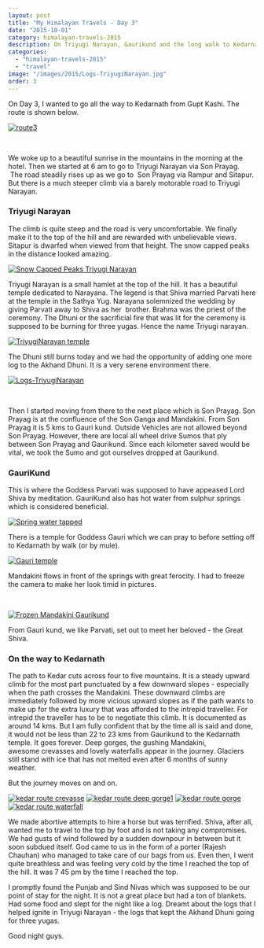 ```yaml
---
layout: post
title: "My Himalayan Travels - Day 3"
date: "2015-10-01"
category: himalayan-travels-2015
description: On Triyugi Narayan, Gaurikund and the long walk to Kedarnath. 
categories: 
  - "himalayan-travels-2015"
  - "travel"
image: "/images/2015/Logs-TriyugiNarayan.jpg"
order: 3
---
```


On Day 3, I wanted to go all the way to Kedarnath from Gupt Kashi. The route is shown below.

[![route3](/images/2015/route3-1024x739.png)](/images/2015/route3.png)

 

<!--more-->

We woke up to a beautiful sunrise in the mountains in the morning at the hotel. Then we started at 6 am to go to Triyugi Narayan via Son Prayag.  The road steadily rises up as we go to  Son Prayag via Rampur and Sitapur. But there is a much steeper climb via a barely motorable road to Triyugi Narayan.

### Triyugi Narayan

The climb is quite steep and the road is very uncomfortable. We finally make it to the top of the hill and are rewarded with unbelievable views. Sitapur is dwarfed when viewed from that height. The snow capped peaks in the distance looked amazing.

[![Snow Capped Peaks Triyugi Narayan](/images/2015/Snow-Capped-Peaks-Triyugi-Narayan-1024x683.jpg)](/images/2015/Snow-Capped-Peaks-Triyugi-Narayan.jpg)

Triyugi Narayan is a small hamlet at the top of the hill. It has a beautiful temple dedicated to Narayana. The legend is that Shiva married Parvati here at the temple in the Sathya Yug. Narayana solemnized the wedding by giving Parvati away to Shiva as her  brother. Brahma was the priest of the ceremony. The Dhuni or the sacrificial fire that was lit for the ceremony is supposed to be burning for three yugas. Hence the name Triyugi narayan.

[![TriyugiNarayan temple](/images/2015/TriyugiNarayan-temple-1024x683.jpg)](/images/2015/TriyugiNarayan-temple.jpg)

The Dhuni still burns today and we had the opportunity of adding one more log to the Akhand Dhuni. It is a very serene environment there.

[![Logs-TriyugiNarayan](/images/2015/Logs-TriyugiNarayan-1024x683.jpg)](/images/2015/Logs-TriyugiNarayan.jpg)

 

Then I started moving from there to the next place which is Son Prayag. Son Prayag is at the confluence of the Son Ganga and Mandakini. From Son Prayag it is 5 kms to Gauri kund. Outside Vehicles are not allowed beyond Son Prayag. However, there are local all wheel drive Sumos that ply between Son Prayag and Gaurikund. Since each kilometer saved would be vital, we took the Sumo and got ourselves dropped at Gaurikund.

### GauriKund

This is where the Goddess Parvati was supposed to have appeased Lord Shiva by meditation. GauriKund also has hot water from sulphur springs which is considered beneficial.

[![Spring water tapped](/images/2015/Spring-water-tapped1-1024x683.jpg)](/images/2015/Spring-water-tapped1.jpg)

There is a temple for Goddess Gauri which we can pray to before setting off to Kedarnath by walk (or by mule).

[![Gauri temple](/images/2015/Gauri-temple-1024x683.jpg)](/images/2015/Gauri-temple.jpg)

Mandakini flows in front of the springs with great ferocity. I had to freeze the camera to make her look timid in pictures.

 

[![Frozen Mandakini Gaurikund](/images/2015/Frozen-Mandakini-Gaurikund-1024x683.jpg)](/images/2015/Frozen-Mandakini-Gaurikund.jpg)

From Gauri kund, we like Parvati, set out to meet her beloved - the Great Shiva.

### On the way to Kedarnath

The path to Kedar cuts across four to five mountains. It is a steady upward climb for the most part punctuated by a few downward slopes - especially when the path crosses the Mandakini. These downward climbs are immediately followed by more vicious upward slopes as if the path wants to make up for the extra luxury that was afforded to the intrepid traveller. For intrepid the traveller has to be to negotiate this climb. It is documented as around 14 kms. But I am fully confident that by the time all is said and done, it would not be less than 22 to 23 kms from Gaurikund to the Kedarnath temple. It goes forever. Deep gorges, the gushing Mandakini, awesome crevasses and lovely waterfalls appear in the journey. Glaciers still stand with ice that has not melted even after 6 months of sunny weather.

But the journey moves on and on.

[![kedar route crevasse](/images/2015/kedar-route-crevasse-1024x683.jpg)](/images/2015/kedar-route-crevasse.jpg) [![kedar route deep gorge1](/images/2015/kedar-route-deep-gorge1-1024x683.jpg)](/images/2015/kedar-route-deep-gorge1.jpg) [![kedar route gorge](/images/2015/kedar-route-gorge-1024x683.jpg)](/images/2015/kedar-route-gorge.jpg) [![kedar route waterfall](/images/2015/kedar-route-waterfall.jpg)](/images/2015/kedar-route-waterfall.jpg)



We made abortive attempts to hire a horse but was terrified. Shiva, after all, wanted me to travel to the top by foot and is not taking any compromises. We had gusts of wind followed by a sudden downpour in between but it soon subdued itself. God came to us in the form of a porter (Rajesh Chauhan) who managed to take care of our bags from us. Even then, I went quite breathless and was feeling very cold by the time I reached the top of the hill. It was 7 45 pm by the time I reached the top.

I promptly found the Punjab and Sind Nivas which was supposed to be our point of stay for the night. It is not a great place but had a ton of blankets. Had some food and slept for the night like a log. Dreamt about the logs that I helped ignite in Triyugi Narayan - the logs that kept the Akhand Dhuni going for three yugas.

Good night guys.
